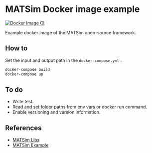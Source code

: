 # MATSim Docker image example

[![Docker Image CI](https://github.com/maptic/matsim-docker/actions/workflows/docker-image.yml/badge.svg)](https://github.com/maptic/matsim-docker/actions/workflows/docker-image.yml)

Example docker image of the MATSim open-source framework.

## How to

Set the input and output path in the `docker-compose.yml` :

```sh
docker-compose build
docker-compose up
```

## To do

* Write test.
* Read and set folder paths from env vars or docker run command.
* Enable versioning and version information.

## References

* [MATSim Libs](https://github.com/matsim-org/matsim-libs)
* [MATSim Example](https://github.com/matsim-org/matsim-example-project)
